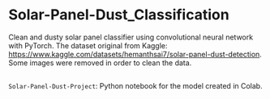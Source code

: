 # Solar-Panel-Dust_Classification
Clean and dusty solar panel classifier using convolutional neural network with PyTorch. The dataset original from Kaggle:
https://www.kaggle.com/datasets/hemanthsai7/solar-panel-dust-detection. Some images were removed in order to clean the data.

##
`Solar-Panel-Dust-Project`: Python notebook for the model created in Colab.
